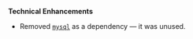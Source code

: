 **Technical Enhancements**

* Removed [`mysql`](https://github.com/mysqljs/mysql#readme) as a dependency — it was unused.